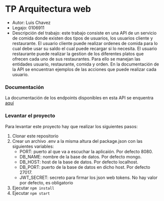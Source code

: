 # TP Arquitectura web
 - Autor: Luis Chavez
 - Legajo: 0106911
 - Descripción del trabajo: 
este trabajo consiste en una API de un servicio de comida donde existen dos tipos de usuarios, los usuarios cliente y restaurante. El usuario cliente puede realizar ordenes de comida para lo cual debe usar su saldo el cual puede recargar si lo necesita. El usuario restaurante puede realizar la gestion de los diferentes platos que ofrecen cada uno de sus restaurantes. Para ello se manejan las entidades usuario, restaurante, comida y orden. En la documentación de la API se encuentran ejemplos de las acciones que puede realizar cada usuario.

### Documentación
La documentación de los endpoints disponibles en esta API se enquentra [aquí](https://documenter.getpostman.com/view/15502523/Uz5CLHY7)

### Levantar el proyecto
Para levantar este proyecto hay que realizar los siguientes pasos:
1. Clonar este repositorio
2. Crear un archivo .env a la misma altura del package.json con las siguientes variables:
   - PORT: puerto al que va a escuchar la aplicaión. Por defecto 8080.
   - DB_NAME: nombre de la base de datos. Por defecto mongo.
   - DB_HOST: host de la base de datos. Por defecto localhost.
   - DB_PORT: puerto de la base de datos en dicho host. Por defecto 27017.
   - JWT_SECRET: secreto para firmar los json web tokens. No hay valor por defecto, es obligatorio
3. Ejecutar `npm install`
4. Ejecutar `npm start`

